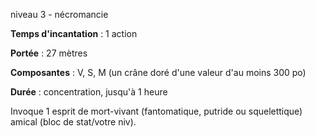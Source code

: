 niveau 3 - nécromancie

**Temps d'incantation** : 1 action

**Portée** : 27 mètres

**Composantes** : V, S, M (un crâne doré d'une valeur d'au moins 300 po)

**Durée** : concentration, jusqu'à 1 heure

Invoque 1 esprit de mort-vivant (fantomatique, putride ou squelettique) amical (bloc de stat/votre niv).